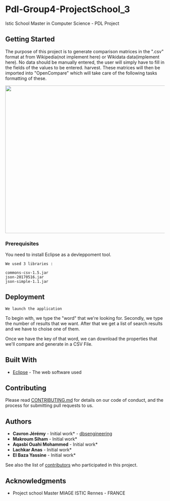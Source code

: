 # Pdl-Group4-ProjectSchool_3

Istic School Master in Computer Science - PDL Project

## Getting Started

The purpose of this project is to generate comparison matrices in the ".csv" format at
from Wikipedia(not implement here) or Wikidata data(implement here). No data should be
manually entered, the user will simply have to fill in the fields of the values to be entered.
harvest. These matrices will then be imported into "OpenCompare" which will take care of the following tasks
formatting of these.

<img src="https://user-images.githubusercontent.com/8668325/33942650-d87b66f6-e016-11e7-84ca-33b0f3cec959.PNG" width="743" height="467">

### Prerequisites

You need to install Eclipse as a devleppoment tool.

```
We used 3 libraries :

commons-csv-1.5.jar
json-20170516.jar
json-simple-1.1.jar
```


## Deployment

```
We launch the application
```

To begin with, we type the "word" that we're looking for. Secondly, we type the number of results that we want.
After that we get a list of search results and we have to choise one of them.

Once we have the key of that word, we can download the properties that we'll compare and generate in a CSV File.

## Built With

* [Eclipse](https://www.eclipse.org) - The web software used

## Contributing

Please read [CONTRIBUTING.md](https://gist.github.com/PurpleBooth/b24679402957c63ec426) for details on our code of conduct, and the process for submitting pull requests to us.


## Authors

* **Cavron Jérémy** - Initial work* - [dbsengineering](https://github.com/dbsengineering)
* **Makroum Siham** - Initial work*
* **Aqasbi Ouahi Mohammed** - Initial work*
* **Lachkar Anas** - Initial work*
* **El Baza Yassine** - Initial work*

See also the list of [contributors](https://github.com/dbsengineering/Pdl-Group4-ProjectSchool_3/contributors) who participated in this project.


## Acknowledgments

* Project school Master MIAGE ISTIC Rennes - FRANCE


